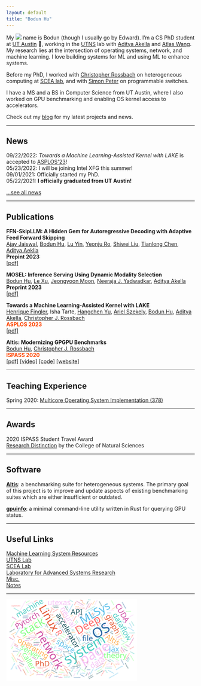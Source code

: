 ```yaml
---
layout: default
title: "Bodun Hu"
---
```


My <img class="profile-picture" src="https://cdn.jsdelivr.net/gh/BDHU/bdhu.github.io/assets/img/logo.jpg"> name is Bodun (though I usually go by Edward). I’m a CS PhD student at [UT Austin](https://www.utexas.edu/) 🤘, working in the [UTNS](https://utns.cs.utexas.edu/) lab with [Aditya Akella](https://www.cs.utexas.edu/~akella/) and [Atlas Wang](https://www.ece.utexas.edu/people/faculty/atlas-wang). My research lies at the intersection of operating systems, network, and machine learning. I love building systems for ML and using ML to enhance systems.

Before my PhD, I worked with [Christopher Rossbach](https://www.cs.utexas.edu/~rossbach/) on heterogeneous computing at [SCEA lab](https://github.com/utcs-scea), and with [Simon Peter](https://homes.cs.washington.edu/~simpeter/) on programmable switches.

I have a MS and a BS in Computer Science from UT Austin, where I also worked on GPU benchmarking and enabling OS kernel access to accelerators.

Check out my [blog](https://www.bodunhu.com/blog/) for my latest projects and news.

---

## News

09/22/2022: *Towards a Machine Learning-Assisted Kernel with LAKE* is accepted to [ASPLOS'23](https://asplos-conference.org/asplos-2023-cfp/)!  
05/23/2022: I will be joining Intel XFG this summer!  
09/01/2021: Officially started my PhD.  
05/22/2021: **I officially graduated from UT Austin!**  

[...see all news](./news)

---

## Publications

**FFN-SkipLLM: A Hidden Gem for Autoregressive Decoding with Adaptive Feed Forward Skipping**  
[Ajay Jaiswal](https://ajay1994.github.io/), <u>Bodun Hu</u>, [Lu Yin](https://luuyin.com/), [Yeonju Ro](https://sites.google.com/view/hey-yeonju), [Shiwei Liu](https://shiweiliuiiiiiii.github.io/), [Tianlong Chen](https://tianlong-chen.github.io/), [Aditya Aeklla](https://www.cs.utexas.edu/~akella/)  
**Prepint 2023**  
[[pdf]](https://arxiv.org/pdf/2404.03865.pdf)

**MOSEL: Inference Serving Using Dynamic Modality Selection**  
<u>Bodun Hu</u>, [Le Xu](https://lexu.space/), [Jeongyoon Moon](https://www.linkedin.com/in/jeongyoon-moon-8434731bb/), [Neeraja J. Yadwadkar](https://sites.utexas.edu/neeraja/), [Aditya Akella](https://www.cs.utexas.edu/~akella/)  
**Preprint 2023**  
[[pdf]](https://arxiv.org/pdf/2310.18481.pdf)

**Towards a Machine Learning-Assisted Kernel with LAKE**  
[Henrique Fingler](https://github.com/hfingler), Isha Tarte, [Hangchen Yu](https://scholar.google.com/citations?user=d-mFGLgAAAAJ&hl=en), [Ariel Szekely](https://arielszekely.github.io/), <u>Bodun Hu</u>, [Aditya Akella](https://www.cs.utexas.edu/~akella/), [Christopher J. Rossbach](https://www.cs.utexas.edu/~rossbach/)  
**<span style="color:orangered">ASPLOS 2023</span>**  
[[pdf]](https://dl.acm.org/doi/abs/10.1145/3575693.3575697)

**Altis: Modernizing GPGPU Benchmarks**  
<u>Bodun Hu</u>, [Christopher J. Rossbach](https://www.cs.utexas.edu/~rossbach/)  
**<span style="color:orangered">ISPASS 2020</span>**  
[[pdf]](https://ieeexplore.ieee.org/document/9238617) [[video]](https://www.youtube.com/watch?v=mRkcmjGzytY) [[code]](https://github.com/utcs-scea/altis) [[website]](https://utcs-scea.github.io/altis/)

---

## Teaching Experience

Spring 2020: [Multicore Operating System Implementation (378)](https://www.cs.utexas.edu/~simon/378/)

---

## Awards

2020 ISPASS Student Travel Award  
[Research Distinction](https://cns.utexas.edu/undergraduate-education/events/cns-distinctions/2020-distinction-winners#bodun-hucomputer-science) by the College of Natural Sciences

---

## Software

**[Altis](https://utcs-scea.github.io/altis/)**: a benchmarking suite for heterogeneous systems. The primary goal of this project is to improve and update aspects of existing benchmarking suites which are either insufficient or outdated.

**[gpuinfo](https://github.com/BDHU/gpuinfo)**: a minimal command-line utility written in Rust for querying GPU status.

---

## Useful Links

[Machine Learning System Resources](https://www.bodunhu.com/blog/posts/machine-learning-system-resources/)  
[UTNS Lab](https://utns.cs.utexas.edu/)  
[SCEA Lab](https://github.com/utcs-scea)  
[Laboratory for Advanced Systems Research](https://www.cs.utexas.edu/lasr/)  
[Misc.](/misc)  
[Notes](https://pages.github.austin.utexas.edu/bh28324/notes/)

---

<img style="width:350px;" src="/assets/img/wordcloud.svg"/>
